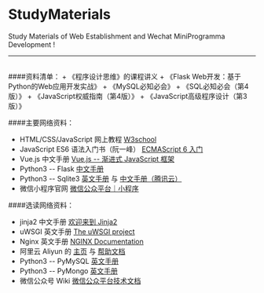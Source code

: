 # StudyMaterials

Study Materials of Web Establishment and Wechat MiniProgramma Development !

---

<br>
####资料清单：
+  《程序设计思维》的课程讲义
+  《Flask Web开发：基于Python的Web应用开发实战》
+  《MySQL必知必会》
+  《SQL必知必会（第4版）》
+  《JavaScript权威指南（第4版）》
+  《JavaScript高级程序设计（第3版）》

####主要网络资料：
+ HTML/CSS/JavaScript 网上教程 [W3school](http://www.w3school.com.cn/index.html)
+ JavaScript ES6 语法入门书（阮一峰） [ECMAScript 6 入门](http://es6.ruanyifeng.com/)
+ Vue.js 中文手册 [Vue.js -- 渐进式 JavaScript 框架](https://cn.vuejs.org/index.html)
+ Python3 -- Flask [中文手册](http://docs.jinkan.org/docs/flask/)
+ Python3 -- Sqlite3 [英文手册](https://docs.python.org/3/library/sqlite3.html) 与 [中文手册（腾讯云）](https://cloud.tencent.com/developer/section/1367013)
+ 微信小程序官网 [微信公众平台｜小程序](https://mp.weixin.qq.com/cgi-bin/wx) 

####选读网络资料：
+ jinja2 中文手册 [欢迎来到 Jinja2](http://docs.jinkan.org/docs/jinja2/)
+ uWSGI 英文手册 [The uWSGI project](https://uwsgi-docs.readthedocs.io/en/latest/)
+ Nginx 英文手册 [NGINX Documentation](https://docs.nginx.com/nginx/admin-guide/installing-nginx/installing-nginx-open-source/)
+ 阿里云 Aliyun 的 [主页](https://cn.aliyun.com/) 与 [帮助文档](https://help.aliyun.com/) 
+ Python3 -- PyMySQL [英文手册](http://pymysql.readthedocs.io/en/latest/index.html)
+ Python3 -- PyMongo [英文手册](http://api.mongodb.com/python/current/tutorial.html)
+ 微信公众号 Wiki [微信公众平台技术文档](https://mp.weixin.qq.com/wiki)